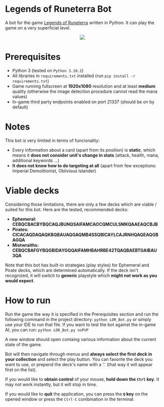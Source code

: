 # Legends of Runeterra Bot

A bot for the game [Legends of Runeterra](https://playruneterra.com/en-us/) written in Python. It can play the game on a very superficial level.

<p align="center">
  <img src="gifs/demo.gif"/>
</p>

# Prerequisites

- Python 3 (tested on `Python 3.10.2`)
- All libraries in `requirements.txt` installed (run `pip install -r requirements.txt`)
- Game running fullscreen at **1920x1080** resolution and at least **medium** quality (otherwise the image detection procedure cannot read the mana values)
- In-game third party endpoints enabled on port 21337 (should be on by default)

# Notes

This bot is very limited in terms of funcionality:

- Every information about a card (apart from its position) is **static**, which means it **does not consider unit's change in stats** (attack, health, mana, additional keywords ...)
- **It does not know how to do targeting at all** (apart from few exceptions: Imperial Demolitionist, Oblivious Islander)

# Viable decks

Considering those limitations, there are only a few decks which are viable / suited for this bot. Here are the tested, recommended decks:

- **Ephemeral: CEBQCBACBYBQCAQJBUNQSAIFAMCAOCQMCULSMKQAAEAQCBJB**
- **Pirates: CICACAQDAQAQKBQBAUAQGAQMB4SSQBICAYLCAJRNHQAQEAQGBAGQA**
- **Mistwraiths: CEBQCBAFGYBQGBIDAYGQQAIFAMHBAHRBE42TQAQBAEBTGAIBAU3QA**

Note that this bot has built-in strategies (play styles) for Ephemeral and Pirate decks, which are determined automatically. If the deck isn't recognized, it will switch to **generic** playstyle which **might not work as you would expect**.

# How to run

Run the game the way it is specified in the Prerequisites section and run the following command in the project directory: `python LOR_Bot.py` or simply use your IDE to run that file. If you want to test the bot against the in-game AI, you can run: `python LOR_Bot.py noPVP`

A new window should open containg various information about the current state of the game.

Bot will then navigate through menus and **always select the first deck in your collection** and select the play button. You can favorite the deck you want to use, or prepend the deck's name with a '.' (that way it will appear first on the list).

If you would like to **obtain control** of your mouse, **hold down the `Ctrl` key**. It may not work instantly, but it will stop in time.

If you would like to **quit** the application, you can press the **`Q` key** on the opened window or press the `Ctrl-C` combination in the terminal.